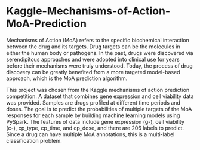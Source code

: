 # Kaggle-Mechanisms-of-Action-MoA-Prediction

Mechanisms of Action (MoA) refers to the specific biochemical interaction between the drug
and its targets. Drug targets can be the molecules in either the human body or pathogens. In
the past, drugs were discovered via serendipitous approaches and were adopted into clinical
use for years before their mechanisms were truly understood. Today, the process of drug
discovery can be greatly benefited from a more targeted model-based approach, which is the
MoA prediction algorithm.

This project was chosen from the Kaggle mechanisms of action prediction competition.
A dataset that combines gene expression and cell viability data was provided. Samples are
drugs profiled at different time periods and doses. The goal is to predict the probabilities of
multiple targets of the MoA responses for each sample by building machine learning models
using PySpark. The features of data include gene expression (g-), cell viability (c-), cp_type,
cp_time, and cp_dose, and there are 206 labels to predict. Since a drug can have multiple
MoA annotations, this is a multi-label classification problem.
